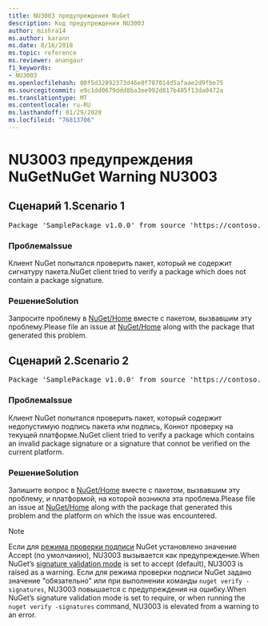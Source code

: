 ```yaml
---
title: NU3003 предупреждения NuGet
description: Код предупреждения NU3003
author: mishra14
ms.author: karann
ms.date: 8/16/2018
ms.topic: reference
ms.reviewer: anangaur
f1_keywords:
- NU3003
ms.openlocfilehash: 00f5d32892373d46e0f787014d5afaae2d9fbe75
ms.sourcegitcommit: e9c1dd0679ddd8ba3ee992d817b405f13da0472a
ms.translationtype: MT
ms.contentlocale: ru-RU
ms.lasthandoff: 01/29/2020
ms.locfileid: "76813706"
---
```

# <a name="nuget-warning-nu3003"></a><span data-ttu-id="b8698-103">NU3003 предупреждения NuGet</span><span class="sxs-lookup"><span data-stu-id="b8698-103">NuGet Warning NU3003</span></span>

## <a name="scenario-1"></a><span data-ttu-id="b8698-104">Сценарий 1.</span><span class="sxs-lookup"><span data-stu-id="b8698-104">Scenario 1</span></span>

<pre>Package 'SamplePackage v1.0.0' from source 'https://contoso.com/index.json': The package is not signed. Unable to verify signature from an unsigned package.</pre>

### <a name="issue"></a><span data-ttu-id="b8698-105">Проблема</span><span class="sxs-lookup"><span data-stu-id="b8698-105">Issue</span></span>

<span data-ttu-id="b8698-106">Клиент NuGet попытался проверить пакет, который не содержит сигнатуру пакета.</span><span class="sxs-lookup"><span data-stu-id="b8698-106">NuGet client tried to verify a package which does not contain a package signature.</span></span>


### <a name="solution"></a><span data-ttu-id="b8698-107">Решение</span><span class="sxs-lookup"><span data-stu-id="b8698-107">Solution</span></span>

<span data-ttu-id="b8698-108">Запросите проблему в [NuGet/Home](https://github.com/NuGet/Home/issues) вместе с пакетом, вызвавшим эту проблему.</span><span class="sxs-lookup"><span data-stu-id="b8698-108">Please file an issue at [NuGet/Home](https://github.com/NuGet/Home/issues) along with the package that generated this problem.</span></span>



## <a name="scenario-2"></a><span data-ttu-id="b8698-109">Сценарий 2.</span><span class="sxs-lookup"><span data-stu-id="b8698-109">Scenario 2</span></span>

<pre>Package 'SamplePackage v1.0.0' from source 'https://contoso.com/index.json': The package signature is invalid or cannot be verified on this platform.</pre>

### <a name="issue"></a><span data-ttu-id="b8698-110">Проблема</span><span class="sxs-lookup"><span data-stu-id="b8698-110">Issue</span></span>

<span data-ttu-id="b8698-111">Клиент NuGet попытался проверить пакет, который содержит недопустимую подпись пакета или подпись, Коннот проверку на текущей платформе.</span><span class="sxs-lookup"><span data-stu-id="b8698-111">NuGet client tried to verify a package which contains an invalid package signature or a signature that connot be verified on the current platform.</span></span>


### <a name="solution"></a><span data-ttu-id="b8698-112">Решение</span><span class="sxs-lookup"><span data-stu-id="b8698-112">Solution</span></span>

<span data-ttu-id="b8698-113">Запишите вопрос в [NuGet/Home](https://github.com/NuGet/Home/issues) вместе с пакетом, вызвавшим эту проблему, и платформой, на которой возникла эта проблема.</span><span class="sxs-lookup"><span data-stu-id="b8698-113">Please file an issue at [NuGet/Home](https://github.com/NuGet/Home/issues) along with the package that generated this problem and the platform on which the issue was encountered.</span></span>

> [!Note]
> <span data-ttu-id="b8698-114">Если для [режима проверки подписи](../../consume-packages/installing-signed-packages.md#configure-package-signature-requirements) NuGet установлено значение Accept (по умолчанию), NU3003 вызывается как предупреждение.</span><span class="sxs-lookup"><span data-stu-id="b8698-114">When NuGet’s [signature validation mode](../../consume-packages/installing-signed-packages.md#configure-package-signature-requirements) is set to accept (default), NU3003 is raised as a warning.</span></span> <span data-ttu-id="b8698-115">Если для режима проверки подписи NuGet задано значение "обязательно" или при выполнении команды `nuget verify -signatures`, NU3003 повышается с предупреждения на ошибку.</span><span class="sxs-lookup"><span data-stu-id="b8698-115">When NuGet’s signature validation mode is set to require, or when running the `nuget verify -signatures` command, NU3003 is elevated from a warning to an error.</span></span> 

